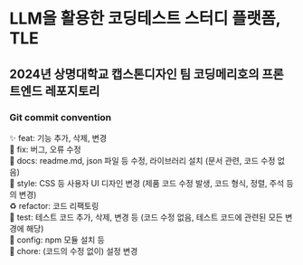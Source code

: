 # LLM을 활용한 코딩테스트 스터디 플랫폼, TLE
## 2024년 상명대학교 캡스톤디자인 팀 코딩메리호의 프론트엔드 레포지토리

### Git commit convention
✨ feat: 기능 추가, 삭제, 변경    
🐛 fix: 버그, 오류 수정    
📝 docs: readme.md, json 파일 등 수정, 라이브러리 설치 (문서 관련, 코드 수정 없음)    
💄 style: CSS 등 사용자 UI 디자인 변경 (제품 코드 수정 발생, 코드 형식, 정렬, 주석 등의 변경)    
♻ refactor: 코드 리팩토링    
🧪 test: 테스트 코드 추가, 삭제, 변경 등 (코드 수정 없음, 테스트 코드에 관련된 모든 변경에 해당)    
🔧 config: npm 모듈 설치 등    
🌱 chore: (코드의 수정 없이) 설정 변경    

